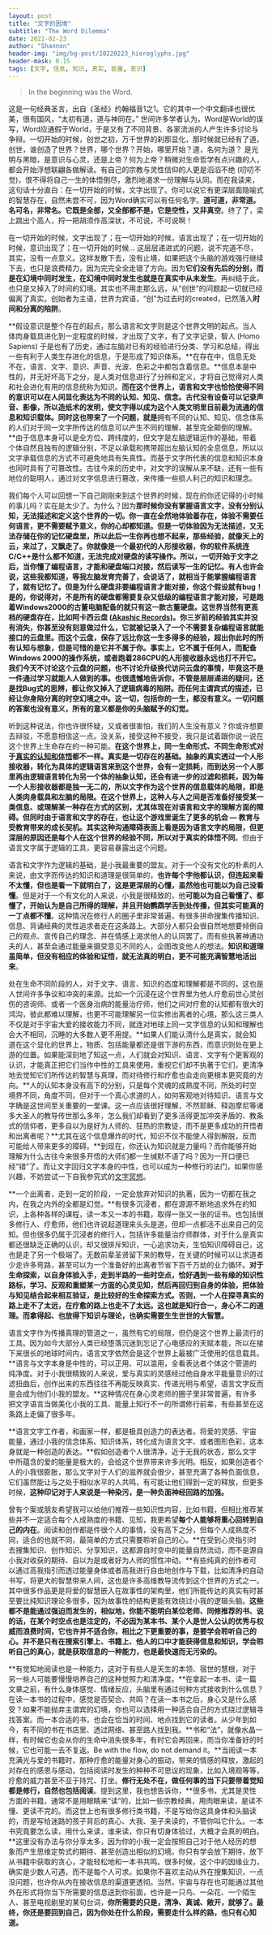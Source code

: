 ```yaml
---
layout: post
title: "文字的困境"
subtitle: "The Word Dilemma"
date: 2022-02-23
author: "Shannon"
header-img: "img/bg-post/20220223_hieroglyphs.jpg"
header-mask: 0.15
tags: [文字, 信息, 知识, 真实, 能量, 意识]
---
```


>In the beginning was the Word.

这是一句经典圣言，出自《圣经》约翰福音1之1。它的其中一个中文翻译也很优美，很有国风，“太初有道，道与神同在。” 世间许多学者认为，Word是World的误写，Word应通假于World，于是又有了不同背景、各家流派的人产生许多讨论与争辩。一切开始的时候，创世之初，万千世界的刹那显化，那时候就已经有了道。创世，谁创造了世界？世界，哪个世界？开始，哪里开始？道，名何为道？
是光明与黑暗，是意识与心灵，还是上帝？何为上帝？稍微对生命哲学有点兴趣的人，都会开始浮想联翩各做解读。有自己的宗教与灵性信仰的人更是滔滔不绝 (叨叨不觉)，恨不得将自己一生的体悟倒尽，激烈地渴求一份理解与认同。而在我读来，这句话十分直白：在一切开始的时候，文字出现了。你可以说它有更深层面隐喻式的智慧存在，自然未尝不可，因为Word确实可以有任何名字。**道可道，非常道。名可名，非常名。它既是全部，又全部都不是，它是空性，又非真空**。终了了，梁上跳出个高人，捋一把胡须作高深状，不可说，不可说啊！

在一切开始的时候，文字出现了；在一切开始的时候，语言出现了；在一切开始的时候，意识出现了；在一切开始的时候...
这层层递进式的问题，说不完道不尽，其实，没有一点意义。这样发散下去，没有止境，如果把这个头脑的游戏强行继续下去，也只是浪费精力，因为完完全全走错了方向。因为**它们没有先后的分别，而是在幻境中同时发生，在幻境中同时发生也就是在真实中从未发生**。再纠结于此，也只是又掉入了时间的幻境。其实也不用走那么远，从“创世”的问题起一切就已经偏离了真实。创始者为主语，世界为宾语，“创”为过去时的created，已然落入**时间和分离的陷阱**。

**假设意识是整个存在的起点，那么语言和文字则是这个世界文明的起点。当人体肉身载具进化到一定程度的时候，才出现了文字，有了文字记录，智人 (Homo Sapiens) 于是也有了历史，通过左脑对已有的经验进行分类、学习和总结，得出一些有利于人类生存进化的信息，于是形成了知识体系。**在存在中，信息无处不在，语言、文字、意识、声音、光波、色彩之中都包含着信息。**信息本是中性的，并无好坏高下之分，是人类对信息进行了分辨和定义，才将自己觉得对人类和社会进化有用的信息统称为知识。**而在这个世界上，语言和文字也恰恰使得不同的意识可以在人间显化表达为不同的认知、知见、信念。古代没有设备可以记录声音、影像，所以造纸术的发明，使文字得以成为这个人类文明里目前最为流通的信息和知识载体。同时这也带来了一个问题，就是**拥有不同的认知、知见、信念体系的人们对于同一文字所传达的信息可以产生不同的理解、甚至完全颠倒的理解。**由于信息本身可以是全方位、跨纬度的，但文字是左脑逻辑运作的基础，带着个体自然且独有的逻辑分别，不足以承载和携带超出左脑认知的全息信息，所以以文字承载信息的方式不可避免地具有失真性。而基于文字所代表的信息和知识本身也同时具有了可篡改性。古往今来的历史中，对文字的误解从来不缺，还有一些有地位的聪明人，通过对文字信息进行篡改，来传播一些损人利己的知识和理念。


我们每个人可以回想一下自己刚刚来到这个世界的时候，现在的你还记得的小时候的事儿吗？实在是太少了。为什么？因为**那时候你没有掌握语言文字，没有分别认知，无法描述和定义这个世界的一切。你一直在全然地体验着存在，体验不需要任何语言，更不需要赋予意义，你的心却都知道。**但是一切体验因为无法描述，又无法存储在你的记忆硬盘里，所以此后一生你再也想不起来，那些经验，就像天上的云，来过了，又飘走了。你就像是一个最初代的人形接收器，你的软件系统连C/C++是什么都不知道，无法完成对硬盘的读写操作。所以，**一切开始于文字之后**，当你懂了编程语言，才能和硬盘端口对接，然后读写一生的记忆。有人也许会说，这些我都知道，等我左脑发育完善了，会说话了，就相当于能掌握编程语言了，就有记忆了。但是为什么硬盘非要编程语言才能对接，你这个假设就有bug！是的，你说得对，不是所有的硬盘都需要复杂又低级的编程语言才能对接，可是跑着Windows2000的古董电脑配备的就只有这一款古董硬盘。这世界当然有更高档的硬盘存在，比如阿卡西云盘 ([Akashic Records](https://en.wikipedia.org/wiki/Akashic_records))。你三岁前的经验其实并没有消失，你甚至没有刻意做过什么，它就被记录入了一个不需要复杂编程语言就能接口的云盘里。而这个云盘，保存了远比你这一生多得多的经验，超出你此时的所有认知与想象，但是可惜的是它并不属于你。事实上，它不属于任何人，而配备Windows 2000的操作系统，或者跑着286CPU的人形接收器永远也打不开它。我们今天不讨论这个云盘的问题，也不讨论升级换代访问云盘的事情，毕竟这不是一件通过学习就能人人做到的事。也很遗憾地告诉你，不管是层层递进的疑问，还是找Bug式的思辨，都让你又掉入了逻辑病毒的陷阱。而**任何主谓宾式的描述，已经让你身陷分离的时空幻境之中。这一切，包括你的一生，都没有意义。一切问题的答案也没有意义，所有的意义都是你的头脑赋予的幻觉。**

听到这种说法，你也许很怀疑，又或者很害怕，我们的人生没有意义？你或许想要去辩驳，不愿意相信这一点。没关系，接受这种不接受，我只是试着跟你说一说在这个世界上生命存在的一种可能。**在这个世界上，同一生命形式、不同生命形式对于[真实的认知和体悟](https://psychicdev.org/2022/02/11/what-is-truth/)都不一样。真实是一切存在的基础。抽象的真实透过一个人形接收器，转化为具体的逻辑语言来到这个世界，会有一定损耗，而到达另一个人那里再由逻辑语言转化为另一个体的抽象认知，还会有进一步的过滤和损耗，因为每一个人形接收器都是独一无二的，所以文字作为这个世界的信息载体的局限，即是人类肉身载具和左脑的局限。**在这个世界上，这种人与人之间是否准备好接受某一类信息、或理解某一种存在方式的区别，尤其体现在对语言和文字的理解方面的障碍。但同时由于语言和文字的存在，也让这个游戏里诞生了更多的机会 — 教育与受教育带来的成长契机。其实这种沟通障碍表面上看是因为语言文字的局限，但更深层的原因还是**每个人在这个世界的经验不同，所以对于真实的体悟不同**。但由于语言文字属于逻辑的工具，更容易暴露出这个问题。

语言和文字作为逻辑的基础，是小我最重要的盟友。对于一个没有文化的朴素的人来说，由文字而传达的知识和道理是很简单的，**也许每个字他都认识，但连起来看不太懂，但也是看一下就明白了，这是更深层的心懂，虽然他也可能以为自己没看懂**。但是对于一个有文化的人来说，小我是很精致的，他**可能以为自己看懂了、都懂了，开始认为是自己所得的理解，并且开始鹦鹉学舌到处传播，但其实可能真的一丁点都不懂**。这种情况在修行人的圈子里非常普遍，有很多拼命搜集传播知识、信息、背诵经典的灵性追求者走在这条路上。大部分人都只会很自然地想要倾倒自己的观点、宣传自己的理念、并在情感上渴求他人的认同罢了。而有些执著神通功夫的人，甚至会通过能量来摄受意见不同的人，企图改变他人的想法。**知识和道理虽简单，但没有相应的体验和证悟，就无法真的明白，更不可能充满智慧地活出来**。

处在生命不同阶段的人，对于文字、语言、知识的态度和理解都是不同的，这也是人世间许多争议和冲突的来源。比如一个沉浸在这个世界里为他人疗愈前世心灵创伤的咨询师、或者一个医身治病的能量治疗师，他们之间对疗愈的认知都有很大的鸿沟，彼此都难以理解，也更不可能理解另一位实修出离者的心境，那么这三类人不仅是对于宇宙大爱的接收能力不同，就连对地球上同一文字信息的认知和理解也会大不相同，沉睡的大多数人更不用提。**如果人们能认清什么是真实，就会知道在这个显化的世界上，物质、包括能量都还是很下游的东西，而意识则处在更上游的位置。如果能深刻地了知这一点，人们就会对知识、语言、文字有个更客观的认识，才能真正把它们当作中性的工具来使用，重视它们却不执著于它们，更清净地去觉知它们所传达的智慧与真理，而对待修行和疗愈也会走向更根本更究竟的方向。**人的认知本身没有高下的分别，只是每个灵魂的成熟度不同，所处的时空境界不同，角度不同，但对于一个真心求道的人，如何客观地对待知识、语言与文字确是这世间至关重要的一堂课。这一点应该很好理解，不然耶稣、释迦摩尼等诸多大圣人的教导传世那么多年，怎么我们却看到了更多活得更加冲突矛盾的、教条式的信仰者，更多自以为是好为人师的、狂热的宗教徒，而不是更多成功的开悟者和出离者呢？**尤其在这个信息爆炸的时代，知识不仅不能使人得到解脱，反而可能给人带来更多的障碍。**到现在，你还认为知识就是力量吗？而你能够开始理解为什么古往今来很多开悟的大师们都一生缄默不语了吗？因为一开口便已经“错”了。而让文字回归文字本身的中性，也可以成为一种修行的法门，如果你感兴趣，不妨尝试一下自我参究式的[文字冥想](https://psychicdev.org/psychic/)。


**一个出离者，走到一定的阶段，一定会放弃对知识的执著，因为一切都在我之内，在我之内外的全都是幻觉。**有很多沉浸者，都在源源不断地追求外在的知识，上各种各样的课程，读一本又一本的书籍，取得一张又一张的证书。也包括很多修行人、疗愈师，他们也许说起道理来头头是道，但却一点都活不出来自己的见知。但也很多仍属于沉浸者的修行人，包括许多能量治疗师群体，对于什么是真实都还很缺乏正确的认识，却又很排斥知识，一心追求功夫，生怕知识障碍自己，这也是走了另一个极端了。无数前辈圣贤留下来的教导，在关键的时候可以让求道者少走许多弯路，甚至可以为一个准备好的出离者节省下百千万劫的业力循环。**对于生命探索，以自身体验入手，走到半路的一些时空点，恰好遇到一些有缘的知识性路标，学习、反观和重塑某一方面的心灵见知，然后再回归到自身的体验，把体验与知见结合起来相互验证，是比较好的生命探索方式。否则，一个人在探寻真实的路上走不了太远，在疗愈的路上也走不了太远。这也就是知行合一，身心不二的道理。而拿得起、也放得下知识与理论，也确实需要生生世世的大智慧。**

语言文字作为传播真理的管道之一，虽然有它的局限，但仍是这个世界上最流行的工具。因为如今大部分人类已经堕落沉迷到忘记了心电感应的天赋本能，所以在接下来很长的地球时间内，语言文字依然会是这个世界上最被广泛使用的信息载具。**语言与文字本身是中性的，可以正用、可以滥用，全看表达者个体这个管道的纯净度。对于小我很精致的人来说，爱与真实的灵感经过他自身水平能量意识的过滤扭曲后，创作出来的东西往往不再能反映真实、传递光明与希望，语言文字反而是会成为他们小我的盟友。**这种情况在身心灵老师的圈子里非常普遍，有许多把文字语言当做美化小我的工具、能量上知行不一的所谓修行前辈，有些甚至在这条路上走偏了很多年。

**语言文字工作者，和画家一样，都是极具创造力的表达者。将爱的灵感、宇宙能量，通过小我的信念体系、知识体系，转化成为语言文字、或者图形色彩，这本身就是一种创造的表达。**假如创造者个人很清净，近于无我的状态，那么文字中所蕴含的爱的能量是极大的，会给这个世界带来许多光明。相反，如果创造者个人的小我很膨胀，那么文字对于人们的滋养就会很少，甚至充满了各种负面信息，它们虽然能让与之处于相似水平的人共鸣，有可能让他们得到一定的释放，但更多时候，**这种印记对于人来说是一种染污，是一种负面神经回路的加强。**

曾有个案或朋友希望我可以给他们推荐一些知识性内容，比如书籍，但相比推荐某些并不一定适合每个人成熟度的书籍、见知，我更希望**每个人能够将重心回转到自己的内在**。阅读和创作都是件很个人的事情，没有高下之分，但每个人成熟度不同，适合的也就不同，最简单的方式只需要聆听自己的心。**在受到心灵指引时去搜集知识、创作知识、分享知识，这都源自时空中的能量自然流动，而不是源自小我对收获的期待、自以为是或者好为人师的惯性冲动。**有些纯真的创作者可以通过高我指引而透过能量身体或者高我进行自由地创作与下载，比如清净的自动书写，将更大的智慧带来人间，这也是许多高维教导流传到这个世界的方式之一。其中很多作品更是将爱的智慧嵌入在故事性的架构里，他们所能传达的真实有时甚至要比纯知识理论多很多，因为故事性的结构更能有效绕过小我的逻辑头脑。**这些都不是能通过强迫而发生的，相似地，你能不能明白某位老师、同修推荐的书、说的话，在某个时空点也是注定的，不必因为某本书、某个人是世人公认的优秀与权威而浪费时间，它也许并不适合你，相比之下更重要的事，是要学会聆听自己的心。并不是只有在搜索引擎上、书籍上、他人的口中才能获得信息和知识，学会聆听自己的真心，就是获取信息的一种能力，也是最快速而无污染的。**

**有觉知地阅读也是一种能力，这对于有些人是天生的本领、宿世的慧根，对于另一些人可能要慢慢培养自己的这种觉照力和清净度。**在拿起一本书、读一篇文章之前，有什么身体感觉、情绪反应，头脑里有通过何种方式接收到什么信息？在读一本书的过程中，感觉是否契合、共鸣？在读一本书之后，身心又是什么感受？如果不能抛弃主谓宾的幻境，你也可以选择用一种适合自己的方式绕过逻辑寻找答案。而一本合适的书，也会在恰当的时间、地点找到它的读者。从少年到如今，有不同的书在书店里、透过网络、甚至路人找到我。**书和“法”，就像水晶一样，有时候它也会从你的生命中消失很多年，有时它会再回来，而当你准备好的时候，它也可能一去不复返。Be with the flow, do not demand it。**当阅读一本充满光与爱的书籍时，那种疗愈的能量对身心的振动，带来的情感的释放，激起的对存在的感恩与感动，包括阅读时发生的种种不可思议的现象，比如入境观等等，疗愈的威力甚至不亚于持咒、打坐。**修行无处不在，做任何事的当下只要带着觉知都是修行，自然也包括阅读**。提到这里，我也想告诉你，**很多书，尤其是灵性方面的书籍，通常不是用眼睛来“读”的，比如一些宗教经典，用肉眼来读，是读不懂、更读不完的。而这世上也有很多修行类书籍，不是写给你这具身体和头脑读的，而是写给迷路的孩子背后的真心、大我、圣子来读的，不管你叫它什么。一本书究竟要怎么读，用什么来读，谁来读，你只有切身体验过，大概才会真的明白。**这里没有办法与你分享太多，因为你的小我一定会按照自己对于他人经历的想象而产生思维定势式的期待、甚至创造出相似的幻境。你只有学会放下期待，放下从书籍中获取的贪心，才能轻松地和一本书共鸣。很多时候，这个中的因缘业力，确实是少数人可遇，而不是每个人可求。如果你不喜欢主动从外在搜集知识，一点没问题，也许你从内在接收信息的渠道更透彻。当然，宇宙与存在也可能通过其他外在形式将你当下所需要的信息送到你前面，也许是一只鸟、一朵花、一个陌生人、甚至电视剧里的某句台词，**你所需要的只是，清净、真诚、敞开，就够了。最终，你还是要回到自己，因为你处在什么阶段，需要走什么样的路，也只有心知道。**
